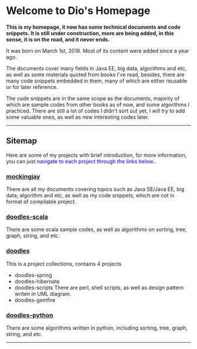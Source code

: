 # Welcome to Dio's Homepage

<b>This is my homepage, it now has some technical documents and code snippets. It is still under construction, more are being added, in this sense, it is on the road, and it never ends. </b>

It was born on March 1st, 2018. Most of its content were added since a year ago. 

The documents cover many fields in Java EE, big data, algorithms and etc, as well as some materials quoted from books I've read, besides, there are many code snippets embedded in them, many of which are either reusable or for later reference.

The code snippets are in the same scope as the documents, majority of which are sample codes from other books as of now, and some algorithms I practiced. There are still a lot of codes I didn't sort out yet, I will try to add some valuable ones, as well as new interesting codes later. 

---

## Sitemap

Here are some of my projects with brief introduction, for more information, you can just <font color="blue">navigate to each project through the links below.</font>.  

### [mockingjay]
There are all my documents covering topics such as Java SE/Java EE, big data, algorithm and etc, as well as my code snippets, which are not in format of compilable project.

### [doodles-scala]
There are some scala sample codes, as well as algorithms on sorting, tree, graph, string, and etc. 

### [doodles]
This is a project collections, contains 4 projects
* doodles-spring
* doodles-hibernate
* doodles-scripts
    There are perl, shell scripts, as well as design pattern writen in UML diagram.
* doodles-gemfire

### [doodles-python]
There are some algorithms written in python, including sorting, tree, graph, string, and etc. 

---
[mockingjay]:https://github.com/diojin/mockingjay "my documents and ad hoc code snippets"
[doodles-scala]:https://github.com/diojin/doodles-scala "my scala sample codes and some algorithms"
[doodles]:https://github.com/diojin/doodles "codes in spring, gemfire, shell & perl scripts, and uml of design pattern"
[doodles-python]:https://github.com/diojin/doodles-python "python codes"